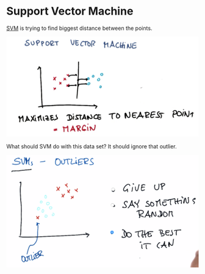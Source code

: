 # Support Vector Machine

[SVM](https://en.wikipedia.org/wiki/Support_vector_machine) is trying to find biggest distance between the points.

![](/assets/svm1.png)

What should SVM do with this data set? It should ignore that outlier.

![](/assets/svm2.png)







